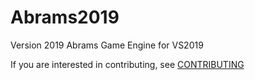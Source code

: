 # Abrams2019

Version 2019 Abrams Game Engine for VS2019

If you are interested in contributing, see [CONTRIBUTING](https://github.com/cugone/Abrams2019/blob/master/CONTRIBUTING.md)
